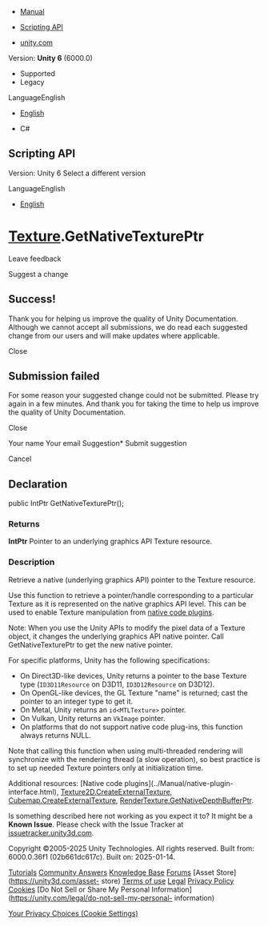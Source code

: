 [ ]()

  * [Manual](../Manual/index.html)
  * [Scripting API](../ScriptReference/index.html)

  * [unity.com](https://unity.com/)

Version: **Unity 6** (6000.0)

  * Supported
  * Legacy

LanguageEnglish

  * [English]()

  * C#

[ ](https://docs.unity3d.com)

## Scripting API

Version: Unity 6 Select a different version

LanguageEnglish

  * [English]()

#  [Texture](Texture.html).GetNativeTexturePtr

Leave feedback

Suggest a change

## Success!

Thank you for helping us improve the quality of Unity Documentation. Although
we cannot accept all submissions, we do read each suggested change from our
users and will make updates where applicable.

Close

## Submission failed

For some reason your suggested change could not be submitted. Please <a>try
again</a> in a few minutes. And thank you for taking the time to help us
improve the quality of Unity Documentation.

Close

Your name Your email Suggestion* Submit suggestion

Cancel

[ ]()

## Declaration

public IntPtr GetNativeTexturePtr();

### Returns

**IntPtr** Pointer to an underlying graphics API Texture resource.

### Description

Retrieve a native (underlying graphics API) pointer to the Texture resource.

Use this function to retrieve a pointer/handle corresponding to a particular
Texture as it is represented on the native graphics API level. This can be
used to enable Texture manipulation from [native code
plugins](../Manual/native-plugin-interface.html).  
  
Note: When you use the Unity APIs to modify the pixel data of a Texture
object, it changes the underlying graphics API native pointer. Call
GetNativeTexturePtr to get the new native pointer.  
  
For specific platforms, Unity has the following specifications:

  * On Direct3D-like devices, Unity returns a pointer to the base Texture type (`ID3D11Resource` on D3D11, `ID3D12Resource` on D3D12).
  * On OpenGL-like devices, the GL Texture "name" is returned; cast the pointer to an integer type to get it.
  * On Metal, Unity returns an `id<MTLTexture>` pointer.
  * On Vulkan, Unity returns an `VkImage` pointer.
  * On platforms that do not support native code plug-ins, this function always returns NULL.

Note that calling this function when using multi-threaded rendering will
synchronize with the rendering thread (a slow operation), so best practice is
to set up needed Texture pointers only at initialization time.  
  
Additional resources: [Native code plugins](../Manual/native-plugin-
interface.html),
[Texture2D.CreateExternalTexture](Texture2D.CreateExternalTexture.html),
[Cubemap.CreateExternalTexture](Cubemap.CreateExternalTexture.html),
[RenderTexture.GetNativeDepthBufferPtr](RenderTexture.GetNativeDepthBufferPtr.html).

Is something described here not working as you expect it to? It might be a
**Known Issue**. Please check with the Issue Tracker at
[issuetracker.unity3d.com](https://issuetracker.unity3d.com).

Copyright ©2005-2025 Unity Technologies. All rights reserved. Built from:
6000.0.36f1 (02b661dc617c). Built on: 2025-01-14.

[Tutorials](https://unity3d.com/learn) [Community
Answers](https://answers.unity3d.com) [Knowledge
Base](https://support.unity3d.com/hc/en-us)
[Forums](https://forum.unity3d.com) [Asset Store](https://unity3d.com/asset-
store) [Terms of use](https://docs.unity3d.com/Manual/TermsOfUse.html)
[Legal](https://unity.com/legal) [Privacy
Policy](https://unity.com/legal/privacy-policy)
[Cookies](https://unity.com/legal/cookie-policy) [Do Not Sell or Share My
Personal Information](https://unity.com/legal/do-not-sell-my-personal-
information)

[Your Privacy Choices (Cookie Settings)](javascript:void\(0\);)

